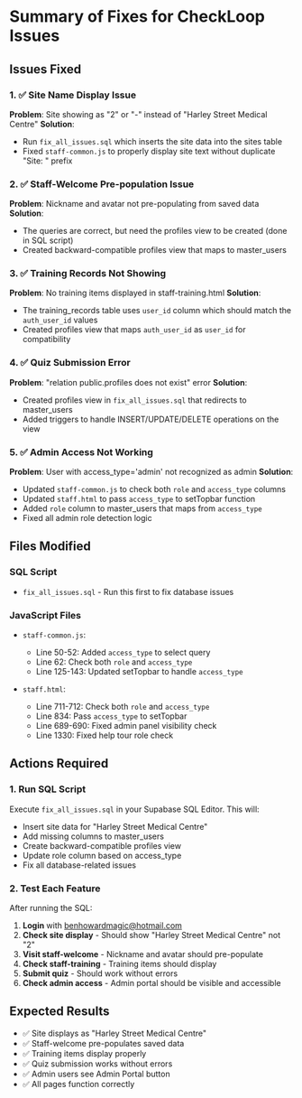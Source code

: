 # Summary of Fixes for CheckLoop Issues

## Issues Fixed

### 1. ✅ Site Name Display Issue
**Problem**: Site showing as "2" or "-" instead of "Harley Street Medical Centre"
**Solution**:
- Run `fix_all_issues.sql` which inserts the site data into the sites table
- Fixed `staff-common.js` to properly display site text without duplicate "Site: " prefix

### 2. ✅ Staff-Welcome Pre-population Issue
**Problem**: Nickname and avatar not pre-populating from saved data
**Solution**:
- The queries are correct, but need the profiles view to be created (done in SQL script)
- Created backward-compatible profiles view that maps to master_users

### 3. ✅ Training Records Not Showing
**Problem**: No training items displayed in staff-training.html
**Solution**:
- The training_records table uses `user_id` column which should match the `auth_user_id` values
- Created profiles view that maps `auth_user_id` as `user_id` for compatibility

### 4. ✅ Quiz Submission Error
**Problem**: "relation public.profiles does not exist" error
**Solution**:
- Created profiles view in `fix_all_issues.sql` that redirects to master_users
- Added triggers to handle INSERT/UPDATE/DELETE operations on the view

### 5. ✅ Admin Access Not Working
**Problem**: User with access_type='admin' not recognized as admin
**Solution**:
- Updated `staff-common.js` to check both `role` and `access_type` columns
- Updated `staff.html` to pass `access_type` to setTopbar function
- Added `role` column to master_users that maps from `access_type`
- Fixed all admin role detection logic

## Files Modified

### SQL Script
- `fix_all_issues.sql` - Run this first to fix database issues

### JavaScript Files
- `staff-common.js`:
  - Line 50-52: Added `access_type` to select query
  - Line 62: Check both `role` and `access_type`
  - Line 125-143: Updated setTopbar to handle `access_type`

- `staff.html`:
  - Line 711-712: Check both `role` and `access_type`
  - Line 834: Pass `access_type` to setTopbar
  - Line 689-690: Fixed admin panel visibility check
  - Line 1330: Fixed help tour role check

## Actions Required

### 1. Run SQL Script
Execute `fix_all_issues.sql` in your Supabase SQL Editor. This will:
- Insert site data for "Harley Street Medical Centre"
- Add missing columns to master_users
- Create backward-compatible profiles view
- Update role column based on access_type
- Fix all database-related issues

### 2. Test Each Feature
After running the SQL:
1. **Login** with benhowardmagic@hotmail.com
2. **Check site display** - Should show "Harley Street Medical Centre" not "2"
3. **Visit staff-welcome** - Nickname and avatar should pre-populate
4. **Check staff-training** - Training items should display
5. **Submit quiz** - Should work without errors
6. **Check admin access** - Admin portal should be visible and accessible

## Expected Results
- ✅ Site displays as "Harley Street Medical Centre"
- ✅ Staff-welcome pre-populates saved data
- ✅ Training items display properly
- ✅ Quiz submission works without errors
- ✅ Admin users see Admin Portal button
- ✅ All pages function correctly
